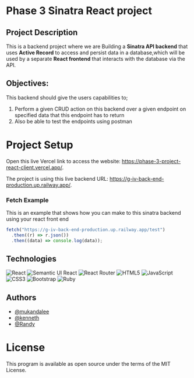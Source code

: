 # Phase 3 Sinatra React project

## Project Description

This is a backend project where we are Building a **Sinatra API backend** that uses **Active Record** to access and persist data in a database,which will be used by a separate **React frontend** that interacts with the database via the API.

## Objectives:

This backend should give the users capabilities to;

1. Perform a given CRUD action on this backend over a given endpoint on specified data that this endpoint has to return
2. Also be able to test the endpoints using postman

# Project Setup

Open this live Vercel link to access the website: https://phase-3-project-react-client.vercel.app/.

The project is using this live backend URL: https://g-iv-back-end-production.up.railway.app/.

### Fetch Example

This is an example that shows how you can make to this sinatra backend using your react front end

```js
fetch("https://g-iv-back-end-production.up.railway.app/test")
  .then((r) => r.json())
  .then((data) => console.log(data));  
```

## Technologies
![React](https://img.shields.io/badge/react-%2320232a.svg?style=for-the-badge&logo=react&logoColor=%2361DAFB)
![Semantic UI React](https://img.shields.io/badge/Semantic%20UI%20React-%2335BDB2.svg?style=for-the-badge&logo=SemanticUIReact&logoColor=white)
![React Router](https://img.shields.io/badge/React_Router-CA4245?style=for-the-badge&logo=react-router&logoColor=white)
![HTML5](https://img.shields.io/badge/html5-%23E34F26.svg?style=for-the-badge&logo=html5&logoColor=white)
![JavaScript](https://img.shields.io/badge/javascript-%23323330.svg?style=for-the-badge&logo=javascript&logoColor=%23F7DF1E)
![CSS3](https://img.shields.io/badge/css3-%231572B6.svg?style=for-the-badge&logo=css3&logoColor=white)
![Bootstrap](https://img.shields.io/badge/bootstrap-%23563D7C.svg?style=for-the-badge&logo=bootstrap&logoColor=white)
![Ruby](https://img.shields.io/badge/ruby-%23CC342D.svg?style=for-the-badge&logo=ruby&logoColor=white)

## Authors

- [@mukandalee](https://github.com/mukandalee)
- [@kenneth](https://github.com/kenneth732)
- [@Randy](https://www.github.com/randy-04)

# License

This program is available as open source under the terms of the MIT License.
